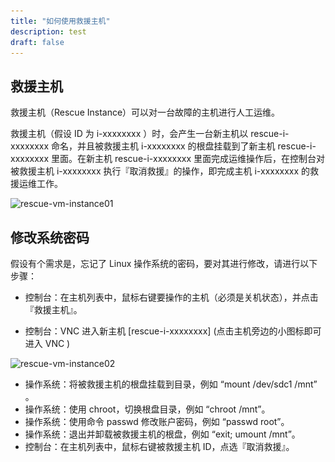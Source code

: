 ```yaml
---
title: "如何使用救援主机"
description: test
draft: false
---
```


## 救援主机

救援主机（Rescue Instance）可以对一台故障的主机进行人工运维。

救援主机（假设 ID 为 i-xxxxxxxx ）时，会产生一台新主机以 rescue-i-xxxxxxxx 命名，并且被救援主机 i-xxxxxxxx 的根盘挂载到了新主机 rescue-i-xxxxxxxx 里面。在新主机 rescue-i-xxxxxxxx 里面完成运维操作后，在控制台对被救援主机 i-xxxxxxxx 执行『取消救援』的操作，即完成主机 i-xxxxxxxx 的救援运维工作。

![rescue-vm-instance01](..\_images\rescue-vm-instance01.png)

## 修改系统密码

假设有个需求是，忘记了 Linux 操作系统的密码，要对其进行修改，请进行以下步骤：

- 控制台：在主机列表中，鼠标右键要操作的主机（必须是关机状态），并点击『救援主机』。

- 控制台：VNC 进入新主机 [rescue-i-xxxxxxxx] (点击主机旁边的小图标即可进入 VNC )

  

![rescue-vm-instance02](..\_images\rescue-vm-instance02.png)

- 操作系统：将被救援主机的根盘挂载到目录，例如 “mount /dev/sdc1 /mnt” 。
- 操作系统：使用 chroot，切换根盘目录，例如 “chroot /mnt”。
- 操作系统：使用命令 passwd 修改账户密码，例如 “passwd root”。
- 操作系统：退出并卸载被救援主机的根盘，例如 “exit; umount /mnt”。
- 控制台：在主机列表中，鼠标右键被救援主机 ID，点选『取消救援』。